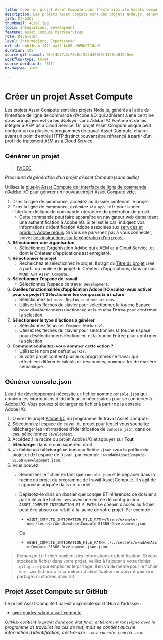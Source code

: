 ```yaml
---
title: Créer un projet Asset Compute pour l’extensibilité Assets Compute
description: Les projets Asset Compute sont des projets Node.js, générés à l’aide de l’interface de ligne de commande d’Adobe I/O, qui adhèrent à une certaine structure qui permet de les déployer dans Adobe I/O Runtime et de les intégrer à AEM as a Cloud Service.
jira: KT-6269
thumbnail: 40197.jpg
topic: Integrations, Development
feature: Asset Compute Microservices
role: Developer
level: Intermediate, Experienced
exl-id: ebb11eab-1412-4af5-bc09-e965b9116ac9
duration: 198
source-git-commit: 9fef4b77a2c70c8cf525d42686f4120e481945ee
workflow-type: tm+mt
source-wordcount: '577'
ht-degree: 100%

---
```


# Créer un projet Asset Compute

Les projets Asset Compute sont des projets Node.js, générés à l’aide de l’interface de ligne de commande d’Adobe I/O, qui adhèrent à une certaine structure qui permet de les déployer dans Adobe I/O Runtime et de les intégrer à AEM as a Cloud Service. Un projet Asset Compute unique peut contenir un ou plusieurs programmes de travail Asset Compute, chacun ayant un point d’entrée HTTP distinct pouvant être référencé à partir d’un profil de traitement AEM as a Cloud Service.

## Générer un projet

>[!VIDEO](https://video.tv.adobe.com/v/40197?quality=12&learn=on)

_Procédure de génération d’un projet d’Asset Compute (sans audio)_

Utilisez le [plug-in Asset Compute de l’interface de ligne de commande d’Adobe I/O](../set-up/development-environment.md#aio-cli) pour générer un nouveau projet Asset Compute vide.

1. Dans la ligne de commande, accédez au dossier contenant le projet.
1. Dans la ligne de commande, exécutez `aio app init` pour lancer l’interface de ligne de commande interactive de génération de projet.
   + Cette commande peut faire apparaître un navigateur web demandant une authentification à Adobe I/O. Si tel est le cas, indiquez vos informations d’identification Adobe associées aux [services et produits Adobe requis](../set-up/accounts-and-services.md). Si vous ne parvenez pas à vous connecter, suivez [ces instructions sur la génération d’un projet](https://developer.adobe.com/app-builder/docs/getting_started/first_app/#42-developer-is-not-logged-in-as-enterprise-organization-user).
1. __Sélectionner une organisation__
   + Sélectionnez l’organisation Adobe qui a AEM as a Cloud Service, et dont le Créateur d’applications est enregistré.
1. __Sélectionner le projet__
   + Recherchez et sélectionnez le projet. Il s’agit du [Titre du projet](../set-up/app-builder.md) créé à partir du modèle de projet du Créateur d’applications, dans ce cas `WKND AEM Asset Compute`.
1. __Sélectionner l’espace de travail__
   + Sélectionnez l’espace de travail `Development`.
1. __Quelles fonctionnalités d’application Adobe I/O voulez-vous activer pour ce projet ? Sélectionner les composants à inclure__
   + Sélectionnez `Actions: Deploy runtime actions`.
   + Utilisez les flèches du clavier pour sélectionner, la touche Espace pour désélectionner/sélectionner, et la touche Entrée pour confirmer la sélection.
1. __Sélectionner le type d’actions à générer__
   + Sélectionnez `DX Asset Compute Worker v1`.
   + Utilisez les flèches du clavier pour sélectionner, la touche Espace pour désélectionner/sélectionner, et la touche Entrée pour confirmer la sélection.
1. __Comment souhaitez-vous nommer cette action ?__
   + Utilisez le nom par défaut `worker`.
   + Si votre projet contient plusieurs programmes de travail qui effectuent différents calculs de ressources, nommez-les de manière sémantique.

## Générer console.json

L’outil de développement nécessite un fichier nommé `console.json` qui contient les informations d’identification nécessaires pour se connecter à Adobe I/O. Vous pouvez télécharger ce fichier à partir de la console Adobe I/O.

1. Ouvrez le projet [Adobe I/O](https://console.adobe.io) du programme de travail Asset Compute.
1. Sélectionnez l’espace de travail du projet pour lequel vous souhaitez télécharger les informations d’identification de `console.json`, dans ce cas, sélectionnez `Development`.
1. Accédez à la racine du projet Adobe I/O et appuyez sur __Tout télécharger__ dans le coin supérieur droit.
1. Un fichier est téléchargé en tant que fichier `.json` avec le préfixe du projet et de l’espace de travail, par exemple : `wkndAemAssetCompute-81368-Development.json`.
1. Vous pouvez :
   + Renommer le fichier en tant que `console.json` et le déplacer dans la racine du projet du programme de travail Asset Compute. Il s’agit de l’approche adoptée dans ce tutoriel.
   + Déplacez-le dans un dossier quelconque ET référencez ce dossier à partir de votre fichier `.env` avec une entrée de configuration `ASSET_COMPUTE_INTEGRATION_FILE_PATH`. Le chemin d’accès au fichier peut être absolu ou relatif à la racine de votre projet. Par exemple :
      + `ASSET_COMPUTE_INTEGRATION_FILE_PATH=/Users/example-user/secrets/wkndAemAssetCompute-81368-Development.json`

     Ou
      + `ASSET_COMPUTE_INTEGRATION_FILE_PATH=../../secrets/wkndAemAssetCompute-81368-Development.json.json`

> Remarque
> Le fichier contient des informations d’identification. Si vous stockez le fichier dans votre projet, veillez à l’ajouter à votre fichier `.gitignore` pour empêcher le partage. Il en va de même pour le fichier `.env` : ces fichiers d’informations d’identification ne doivent pas être partagés ni stockés dans Git.

## Projet Asset Compute sur GitHub

Le projet Asset Compute final est disponible sur GitHub à l’adresse :

+ [aem-guides-wknd-asset-compute](https://github.com/adobe/aem-guides-wknd-asset-compute)

_GitHub contient le projet dans son état final, entièrement renseigné avec le programme de travail et les cas de test, mais ne contient aucune information d’identification, c’est-à-dire : `.env`, `console.json` ou `.aio`._
